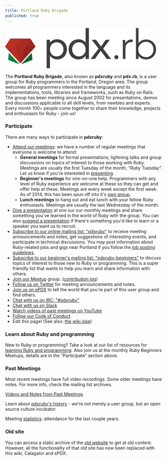 ```yaml
---
title: Portland Ruby Brigade
published: true
---
```


<img src="img/logo.gif" alt="PDX Ruby logo" width="484" height="130" class="center" />

The **Portland Ruby Brigade**, also known as **pdxruby** and **pdx.rb**,
is a user group for Ruby programmers in the Portland, Oregon area. The
group welcomes all programmers interested in the language and its
implementations, tools, libraries and frameworks, such as Ruby on Rails.
The group has been meeting since August 2002 for presentations, demos
and discussions applicable to all skill levels, from newbies and
experts. Every month 100+ people come together to share their knowledge,
projects and enthusiasm for Ruby – join us!

### Participate

There are many ways to participate in **pdxruby**:

-   [Attend our meetings](http://calagator.org/events/search?tag=pdxruby):
    we have a number of regular meetings that everyone is welcome to
    attend:
    -   **General meetings** for formal presentations, lightning talks
        and group discussions on topics of interest to those working
        with Ruby. Meetings are usually the first Tuesday of the month,
        “Ruby Tuesday”. Let us know if you're interested in
        [presenting](/present).
    -   **Beginner's meetings** for one-on-one help. Programmers with
        any level of Ruby experience are welcome at these so they can
        get and offer help at these. Meetings are every week except the
        first week. As of 2014, this has been spun off into it's [own group](http://hackandhelp.com/).
    -   **Lunch meetings** to hang out and eat lunch with your fellow
        Ruby enthusiasts. Meetings are usually the last Wednesday of the
        month.
-   [Give a presentation](/present) at one our our monthly
    meetings and share something you've learned in the world of Ruby
    with the group. You can also [suggest a presentation](/suggested-presentations) if
    there's something you'd like to learn or a speaker you want us to
    recruit.
-   [Subscribe to our online mailing list: "pdxruby"](http://groups.google.com/group/pdxruby)
    to receive meeting announcements and notes, get suggestions of
    interesting events, and participate in technical discussions. You
    may post information about Ruby-related jobs and gigs near Portland
    if you follow the [job posting guidelines](/job_guidelines "job guidelines").
-   [Subscribe to our beginner's mailing list: "pdxruby-beginners"](http://groups.google.com/group/pdxruby-beginners)
    to discuss topics of interest to those new to Ruby or programming.
    This is a super friendly list that wants to help you learn and share
    information with others.
-   [Join our Meetup](http://www.meetup.com/Portland-Ruby-Brigade/)
    group. ([contribution log](/contributions))
-   [Follow us on Twitter](http://twitter.com/#!/pdxruby)
    for meeting announcements and notes.
-   [Join us on ePDX](http://epdx.org/groups/pdxruby)
    to tell the world that you're part of this user group and find
    others.
-   [Chat with us on IRC: "\#pdxruby"](irc://irc.freenode.net/#pdxruby)
-   [Chat with us on Slack](https://pdxruby-slack.herokuapp.com/)
-   [Watch videos of past meetings on YouTube](https://www.youtube.com/channel/UCgEEluMvb1Fp3FExqh-YZmw)
-   [Follow our Code of Conduct](/codeofconduct)
-   Edit this page! (See also: [the wiki joke](/wikijoke))

### Learn about Ruby and programming

New to Ruby or programming? Take a look at our list of resources for
[learning Ruby and programming](/learn). Also join us at the
monthly Ruby Beginners Meetups, details are in the “Participate” section
above.

### Past Meetings

Most recent meetings have full video recordings. Some older meetings
have notes. For more info, check the mailing list archives.

[Videos and Notes from Past Meetings](/past-meetings)

Learn about [pdxruby's history](/history) - we're not merely a
user group, but an open source culture incubator.

Meeting [statistics](/statistics): attendance for the last
couple years.

### Old site

You can access a static archive of the [old website](/old) to get at old
content. However, all the functionality of that old site has now been
replaced with this wiki, Calagator and ePDX.
